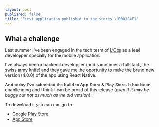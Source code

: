 ```yaml
---
layout: post
published: false
title: "First application published to the stores \U0001F4F1"
---
```

## What a challenge

Last summer I've been engaged in the tech team of [L‘Obs](https://www.nouvelobs.com/) as a lead developper specially for the mobile application.

I've always been a backend developper (and sometimes a fullstack, the swiss army knife) and they gave me the oportunity to make the brand new version (4.0.0) of the app using React Native.

And today I've submitted the build to App Store & Play Store. 
It has been chanllenging and I think I can be proud of this release (_even if it may be buggy but not as much as the old version_).

To download it you can can go to :

- [Google Play Store](https://apps.apple.com/us/app/lobs-actu-et-information/id361705445)
- [App Store](https://apps.apple.com/us/app/lobs-actu-et-information/id361705445)
